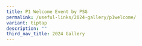 ```yaml
---
title: P1 Welcome Event by PSG
permalink: /useful-links/2024-gallery/p1welcome/
variant: tiptap
description: ""
third_nav_title: 2024 Gallery
---
```

<p></p>